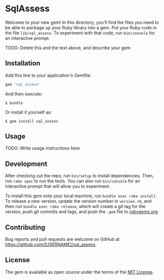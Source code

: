 # SqlAssess

Welcome to your new gem! In this directory, you'll find the files you need to be able to package up your Ruby library into a gem. Put your Ruby code in the file `lib/sql_assess`. To experiment with that code, run `bin/console` for an interactive prompt.

TODO: Delete this and the text above, and describe your gem

## Installation

Add this line to your application's Gemfile:

```ruby
gem 'sql_assess'
```

And then execute:

    $ bundle

Or install it yourself as:

    $ gem install sql_assess

## Usage

TODO: Write usage instructions here

## Development

After checking out the repo, run `bin/setup` to install dependencies. Then, run `rake spec` to run the tests. You can also run `bin/console` for an interactive prompt that will allow you to experiment.

To install this gem onto your local machine, run `bundle exec rake install`. To release a new version, update the version number in `version.rb`, and then run `bundle exec rake release`, which will create a git tag for the version, push git commits and tags, and push the `.gem` file to [rubygems.org](https://rubygems.org).

## Contributing

Bug reports and pull requests are welcome on GitHub at https://github.com/[USERNAME]/sql_assess.

## License

The gem is available as open source under the terms of the [MIT License](https://opensource.org/licenses/MIT).
